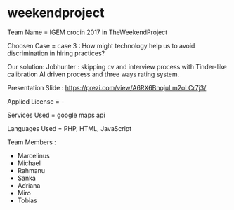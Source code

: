 # weekendproject

Team Name = IGEM crocin 2017 in TheWeekendProject

Choosen Case = case 3 : How might technology help us to avoid discrimination in hiring practices?

Our solution: Jobhunter : skipping cv and interview process with Tinder-like calibration AI driven process and three ways rating system.

Presentation Slide : https://prezi.com/view/A6RX6BnojuLm2oLCr7j3/

Applied License = -

Services Used = google maps api

Languages Used = PHP, HTML, JavaScript

Team Members :
- Marcelinus
- Michael
- Rahmanu
- Sanka
- Adriana
- Miro
- Tobias
